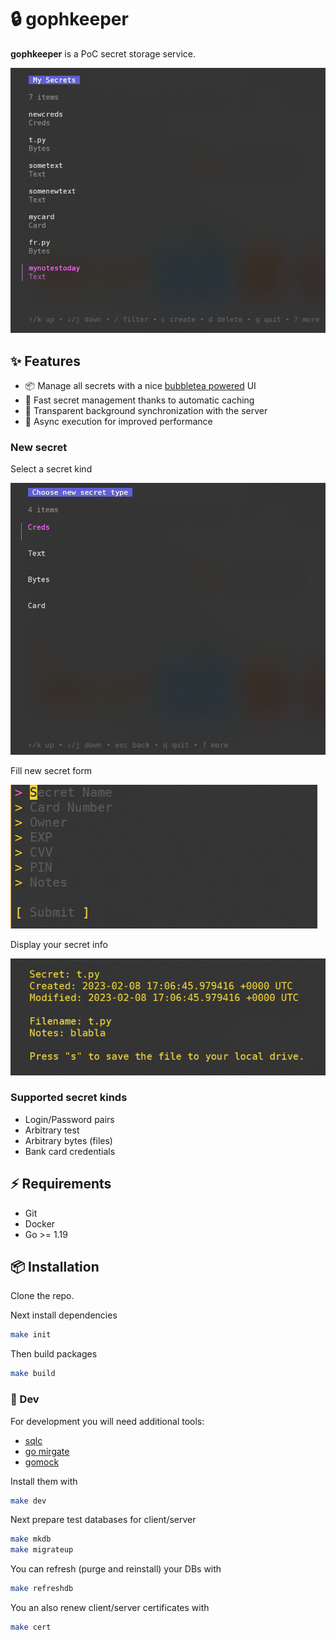 # 🔒 gophkeeper

**gophkeeper** is a PoC secret storage service.

![main](https://github.com/horseinthesky/gophkeeper/blob/diploma/media/main.png)

## ✨ Features

- 📦 Manage all secrets with a nice [bubbletea powered](https://github.com/charmbracelet/bubbletea) UI
- 🚀 Fast secret management thanks to automatic caching
- 💾 Transparent background synchronization with the server
- 💪 Async execution for improved performance

### New secret

Select a secret kind

![new](https://github.com/horseinthesky/gophkeeper/blob/diploma/media/new.png)

Fill new secret form

![entry](https://github.com/horseinthesky/gophkeeper/blob/diploma/media/entry.png)

Display your secret info

![show](https://github.com/horseinthesky/gophkeeper/blob/diploma/media/show.png)

### Supported secret kinds

- Login/Password pairs
- Arbitrary test
- Arbitrary bytes (files)
- Bank card credentials

## ⚡️ Requirements

- Git
- Docker
- Go  >= 1.19

## 📦 Installation

Clone the repo.

Next install dependencies

```bash
make init
```

Then build packages

```bash
make build
```

### 🔨 Dev

For development you will need additional tools:
- [sqlc](https://github.com/kyleconroy/sqlc)
- [go mirgate](https://github.com/golang-migrate/migrate)
- [gomock](https://github.com/golang/mock)

Install them with

```bash
make dev
```

Next prepare test databases for client/server

```bash
make mkdb
make migrateup
```

You can refresh (purge and reinstall) your DBs with

```bash
make refreshdb
```

You an also renew client/server certificates with

```bash
make cert
```
